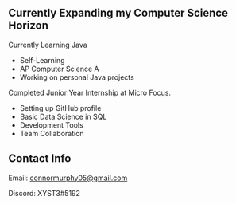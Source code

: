 ## Currently Expanding my Computer Science Horizon

Currently Learning Java
* Self-Learning
* AP Computer Science A
* Working on personal Java projects

Completed Junior Year Internship at Micro Focus. 
* Setting up GitHub profile
* Basic Data Science in SQL
* Development Tools
* Team Collaboration

<!--
**Cmurphy05/CMurphy05** is a ✨ _special_ ✨ repository because its `README.md` (this file) appears on your GitHub profile.

Here are some ideas to get you started:

- 🔭 I’m currently working on ...
- 🌱 I’m currently learning ...
- 👯 I’m looking to collaborate on ...
- 🤔 I’m looking for help with ...
- 💬 Ask me about ...
- 📫 How to reach me: ...
- 😄 Pronouns: ...
- ⚡ Fun fact: ...
-->

## Contact Info
Email: connormurphy05@gmail.com

Discord: XYST3#5192
